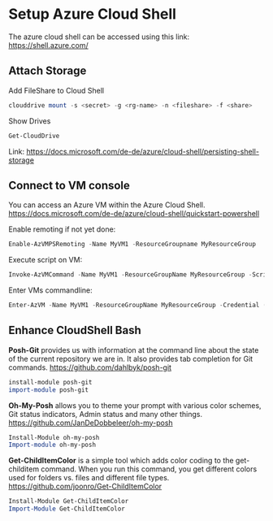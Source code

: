 # Setup Azure Cloud Shell

The azure cloud shell can be accessed using this link: <https://shell.azure.com/>

## Attach Storage

Add FileShare to Cloud Shell

```powershell
clouddrive mount -s <secret> -g <rg-name> -n <fileshare> -f <share>
```

Show Drives

```powershell
Get-CloudDrive
```

Link: <https://docs.microsoft.com/de-de/azure/cloud-shell/persisting-shell-storage>

## Connect to VM console

You can access an Azure VM within the Azure Cloud Shell.
<https://docs.microsoft.com/de-de/azure/cloud-shell/quickstart-powershell>

Enable remoting if not yet done:

```powershell
Enable-AzVMPSRemoting -Name MyVM1 -ResourceGroupname MyResourceGroup
```

Execute script on VM:

```powershell
Invoke-AzVMCommand -Name MyVM1 -ResourceGroupName MyResourceGroup -Scriptblock {Get-ComputerInfo} -Credential (Get-Credential)
```

Enter VMs commandline:

```powershell
Enter-AzVM -Name MyVM1 -ResourceGroupName MyResourceGroup -Credential (Get-Credential)
```

## Enhance CloudShell Bash

**Posh-Git** provides us with information at the command line about the state of the current repository we are in. It also provides tab completion for Git commands.
<https://github.com/dahlbyk/posh-git>

```powershell
install-module posh-git
import-module posh-git
```

**Oh-My-Posh** allows you to theme your prompt with various color schemes, Git status indicators, Admin status and many other things.
<https://github.com/JanDeDobbeleer/oh-my-posh>

```powershell
Install-Module oh-my-posh
Import-module oh-my-posh
```

**Get-ChildItemColor** is a simple tool which adds color coding to the get-childitem command. When you run this command, you get different colors used for folders vs. files and different file types.
<https://github.com/joonro/Get-ChildItemColor>

```powershell
Install-Module Get-ChildItemColor
Import-Module Get-ChildItemColor
```
